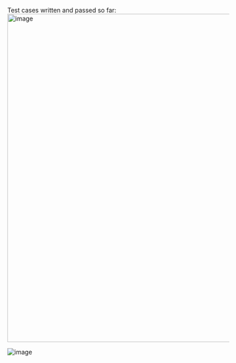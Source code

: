 Test cases written and passed so far:
<img width="745" alt="image" src="https://user-images.githubusercontent.com/54572908/176098879-c7028c8b-ee49-4df2-b24f-79d8579cd3d8.png">





![image](https://user-images.githubusercontent.com/54572908/175941552-433e0d70-2a94-4187-9f2a-7f592cf3bd2a.png)


